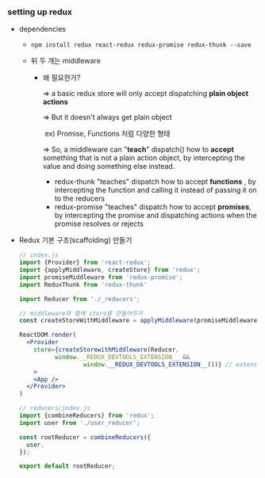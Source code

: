 ### setting up redux

- dependencies

  - `npm install redux react-redux redux-promise redux-thunk --save`

  - 뒤 두 개는 middleware

    - 왜 필요한가?

      => a basic redux store will only accept dispatching **plain object actions**

      => But it doesn't always get plain object

      ​	ex) Promise, Functions 처럼 다양한 형태

      => So, a middleware can "**teach**" dispatch() how to **accept** something that is not a plain action object, by intercepting the value and doing something else instead.

      - redux-thunk "teaches" dispatch how to accept **functions** , by intercepting the function and calling it instead of passing it on to the reducers
      - redux-promise "teaches" dispatch how to accept **promises**, by intercepting the promise and dispatching actions when the promise resolves or rejects

- Redux 기본 구조(scaffolding) 만들기

  ```jsx
  // index.js
  import {Provider} from 'react-redux';
  import {applyMiddleware, createStore} from 'redux';
  import promiseMiddleware from 'redux-promise';
  import ReduxThunk from 'redux-thunk'
  
  import Reducer from './_reducers';
  
  // middleware와 함께 store를 만들어주자
  const createStoreWithMiddleware = applyMiddleware(promiseMiddleware, ReduxThunk)(createStore)
  
  ReactDOM.render(
  	<Provider
      store={createStorewithMiddleware(Reducer,
            window.__REDUX_DEVTOOLS_EXTENSION__ &&
  					window.__REDUX_DEVTOOLS_EXTENSION__())} // extension 연결
      >
      <App />
    </Provider>
  )
  
  ```

  ```jsx
  // reducers/index.js
  import {combineReducers} from 'redux';
  import user from './user_reducer';
  
  const rootReducer = combineReducers({
    user,
  });
  
  export default rootReducer;
  ```

  